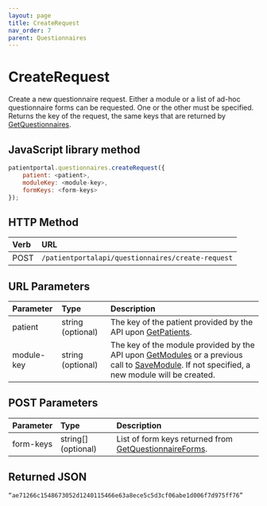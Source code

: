 ```yaml
---
layout: page
title: CreateRequest
nav_order: 7
parent: Questionnaires
---
```


# CreateRequest

Create a new questionnaire request. Either a module or a list of ad-hoc questionnaire forms can be requested. One or the other must be specified. Returns the key of the request, the same keys that are returned by [GetQuestionnaires](../questionnaires/getquestionnaires).

## JavaScript library method

```javascript
patientportal.questionnaires.createRequest({
    patient: <patient>,
    moduleKey: <module-key>,
    formKeys: <form-keys>
});
```

## HTTP Method

| Verb | URL                                               |
|:-----|:--------------------------------------------------|
| POST | `/patientportalapi/questionnaires/create-request` |

## URL Parameters

| Parameter | Type   | Description                                                 |
|:----------|:-------|:------------------------------------------------------------|
| patient | string (optional) | The key of the patient provided by the API upon [GetPatients](../patients/getpatients). |
| module-key | string (optional) | The key of the module provided by the API upon [GetModules](../questionnaires/getmodules) or a previous call to [SaveModule](../questionnaires/savemodule). If not specified, a new module will be created. |

## POST Parameters

| Parameter | Type   | Description                                                 |
|:----------|:-------|:------------------------------------------------------------|
| form-keys | string[] (optional) | List of form keys returned from [GetQuestionnaireForms](../questionnaires/getquestionnaireforms). |

## Returned JSON

```
“ae71266c1548673052d1240115466e63a8ece5c5d3cf06abe1d006f7d975ff76”
```
